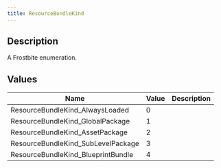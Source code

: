 ```yaml
---
title: ResourceBundleKind
---
```

## Description

A Frostbite enumeration.

## Values

| Name                                | Value | Description |
| ----------------------------------- | ----- | ----------- |
| ResourceBundleKind\_AlwaysLoaded    | 0     |             |
| ResourceBundleKind\_GlobalPackage   | 1     |             |
| ResourceBundleKind\_AssetPackage    | 2     |             |
| ResourceBundleKind\_SubLevelPackage | 3     |             |
| ResourceBundleKind\_BlueprintBundle | 4     |             |
